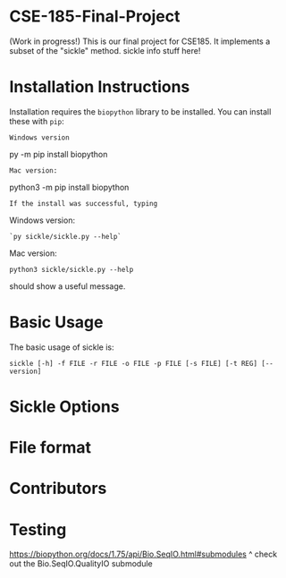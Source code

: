 # CSE-185-Final-Project
(Work in progress!)
This is our final project for CSE185. It implements a subset of the "sickle" method.
sickle info stuff here!

# Installation Instructions
Installation requires the `biopython` library to be installed. You can install these with `pip`:
```
Windows version
```
py -m pip install biopython
```
Mac version:
```
python3 -m pip install biopython
```
If the install was successful, typing 
```
Windows version:
```
`py sickle/sickle.py --help` 
```
Mac version:
```
python3 sickle/sickle.py --help
```
should show a useful message.

# Basic Usage
The basic usage of sickle is:
```
sickle [-h] -f FILE -r FILE -o FILE -p FILE [-s FILE] [-t REG] [--version]
```
# Sickle Options

# File format

# Contributors

# Testing
https://biopython.org/docs/1.75/api/Bio.SeqIO.html#submodules 
^ check out the  Bio.SeqIO.QualityIO submodule
